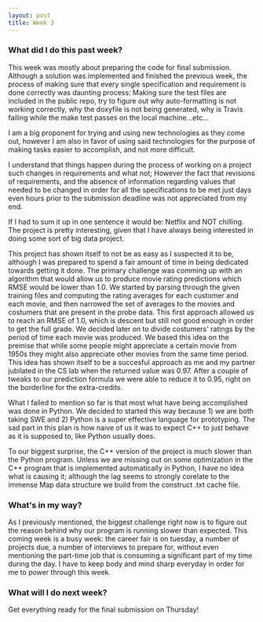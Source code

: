 ```yaml
---
layout: post
title: Week 3
---
```


### What did I do this past week?

This week was mostly about preparing the code for final submission. Although a solution was implemented and finished the previous week, the process of making sure that every single specification and requirement is done correctly was daunting process: Making sure the test files are included in the public repo, try to figure out why auto-formatting is not working correctly, why the doxyfile is not being generated, why is Travis failing while the make test passes on the local machine...etc...

I am a big proponent for trying and using new technologies as they come out, however I am also in favor of using said technologies for the purpose of making tasks easier to accomplish, and not more difficult. 

I understand that things happen during the process of working on a project such changes in requirements and what not; However the fact that revisions of requirements, and the absence of information regarding values that needed to be changed in order for all the specifications to be met just days even hours prior to the submission deadline was not appreciated from my end.

If I had to sum it up in one sentence it would be: Netflix and NOT chilling. The project is pretty interesting, given that I have always being interested in doing some sort of big data project. 

This project has shown itself to not be as easy as I suspected it to be, although I was prepared to spend a fair amount of time in being dedicated towards getting it done. The primary challenge was comming up with an algorithm that would allow us to produce movie rating predictions which RMSE would be lower than 1.0. We started by parsing through the given training files and computing the rating averages for each customer and each movie, and then narrowed the set of averages to the movies and costumers that are present in the probe data. This first approach allowed us to reach an RMSE of 1.0, which is descent but still not good enough in order to get the full grade. We decided later on to divide costumers' ratings by the period of time each movie was produced. We based this idea on the premise that while some people might appreciate a certain movie from 1950s they might also appreciate other movies from the same time period. This idea has shown itself to be a succesful approach as me and my partner jubilated in the CS lab when the returned value was 0.97. After a couple of tweaks to our prediction formula we were able to reduce it to 0.95, right on the borderline for the extra-credits.

What I failed to mention so far is that most what have being accomplished was done in Python. We decided to started this way because 1) we are both taking SWE and 2) Python is a super effective language for prototyping. The sad part in this plan is how naive of us it was to expect C++ to just behave as it is supposed to, like Python usually does. 

To our biggest surprise, the C++ version of the project is much slower than the Python program. Unless we are missing out on some optimization in the C++ program that is implemented automatically in Python, I have no idea what is causing it; although the lag seems to strongly corelate to the immense Map data structure we build from the construct .txt cache file.

### What's in my way?

As I previously mentioned, the biggest challenge right now is to figure out the reason behind why our program is running slower than expected. This coming week is a busy week: the career fair is on tuesday, a number of projects due, a number of interviews to prepare for, without even mentioning the part-time job that is consuming a significant part of my time during the day. I have to keep body and mind sharp everyday in order for me to power through this week.

### What will I do next week? 

Get everything ready for the final submission on Thursday!